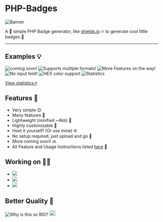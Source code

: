 # PHP-Badges
<img alt="Banner" src="https://github.com/JMcrafter26/php-badges/raw/gh-pages/.github/banner.jpg">

A 🔧 simple PHP Badge generator, like <a href="https://shields.io" target="_blank">shields.io</a> 🔥 to generate cool little badges 🌟

<hr>

## Examples 💡
![coming soon!](https://test.jm26.net/api/badge?label=Coming&message=soon!&color=green)
![Supports multiple formats!](https://test.jm26.net/api/badge/?format=jpg&label=Supports&message=multiple%20formats&color=orange)
![More Features on the way!](https://test.jm26.net/api/badge/?label=More%20cool%20features&message=on%20the%20way!&color=violet)
![No input limit!](https://test.jm26.net/api/badge/?label=No%20input&message=LIMIT!LIMIT!LIMIT!LIMIT!LIMIT!LIMIT!LIMIT!LIMIT!&color=yellowgreen)
![HEX color support](https://test.jm26.net/api/badge/?label=HEX%20color&message=support&color=0596a3)
![Statistics](https://test.jm26.net/api/badge/statistics)

<a href="https://test.jm26.net/api/badge/statistics?accuratecount=true" target="_blank">View statistics↗</a>

## Features 🌟

- Very simple 😌
- Many features 🤯
- Lightweight (minified ~4kb) 💪
- Highly customizable 🎨
- Host it yourself! (Or use mine) 🌐
- No setup required, just upload and go 🚀
- More coming soon! 🔜
- All Feature and Usage Instructions listed [here](https://github.com/JMcrafter26/php-badges/wiki/Features-and-Usage) 📑

## Working on 👨‍💻

- <img src="https://test.jm26.net/api/badge/?message=%E2%98%BB&label=Fontawesome%20support&color=red">
- <img src="https://test.jm26.net/api/badge/?label=Web&message=GUI&color=blue">
- <img src="https://test.jm26.net/api/badge/?label=JSON&message=input&color=yellow">
## Better Quality 🥶 
![Why is this so BIG?](https://test.jm26.net/api/badge/?resizeoutput=false&label=Why%20is%20this%20so&message=BIG??&color=critical)
<img height="20px" src="https://test.jm26.net/api/badge/?resizeoutput=false&scale=10&label=I%20think%20I&message=fixed%20it&color=ok">
